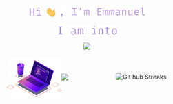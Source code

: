 <p align="center">
    <img src="assets/purple_Hi.png" alt="hi" height="25">&nbsp;
    <img src="assets/wave.gif" alt="wave" height="25">&nbsp;
    <img src="assets/purple_name.png" alt="my name" height="25">
</p>
<p align="center">
    <img src="assets/purple_interests.png" alt="interests" height="25">
</p>
<p align="center">
    <a href="https://readme-typing-svg.herokuapp.com/demo/"><img src="https://readme-typing-svg.demolab.com/?lines=Cloud%20Computing;Data%20Science;Information%20Security;Networking;%20Web%20Development&font=Fira%20Code&center=true&width=440&height=40&color=b98fe2&vCenter=true&size=25"/> </a>
</p>

<div align="center">
  <div style="display: flex; flex_direction: column; border: none; justify-content: center; align-items: center;">
    <img src="assets/purple_laptop.png" width="25%">
    <img src="https://spotify-github-profile.vercel.app/api/view.svg?uid=31as6e6edsyevito7f4pfmsis7gm&cover_image=true&theme=novatorem&show_offline=true&background_color=281847&interchange=true&bar_color=53b14f&bar_color_cover=true" width="25%>
  </div>
</div>

<br/>

<div align="center">
    <img src="https://streak-stats.demolab.com?user=courierofcode&theme=deuteranopia-friendly-theme&border_radius=25&mode=daily&ring=8432e1&background=281847&border=9056f6&fire=cd36fc&dates=c159ff&sideNums=cd36fc&currStreakNum=c159ff&stroke=8432df&sideLabels=c034ed&currStreakLabel=c034ed"
        href="https://git.io/streak-stats"
        alt="Git hub Streaks">
</div>
